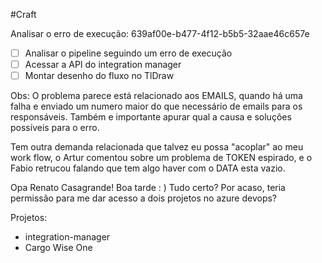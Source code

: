 #Craft 

Analisar o erro de execução: 639af00e-b477-4f12-b5b5-32aae46c657e

- [ ] Analisar o pipeline seguindo um erro de execução
- [ ] Acessar a API do integration manager
- [ ] Montar desenho do fluxo no TlDraw

Obs: O problema parece está relacionado aos EMAILS, quando há uma falha e enviado um numero maior do que necessário de emails para os responsáveis. Também e importante apurar qual a causa e soluções possíveis para o erro. 

Tem outra demanda relacionada que talvez eu possa "acoplar" ao meu work flow, o Artur comentou sobre um problema de TOKEN espirado, e o Fabio retrucou falando que tem algo haver com o DATA esta vazio. 


Opa ⁠Renato Casagrande! Boa tarde : ) Tudo certo? Por acaso, teria permissão para me dar acesso a dois projetos no azure devops? 

Projetos:

- ⁠integration-manager
- Cargo Wise One